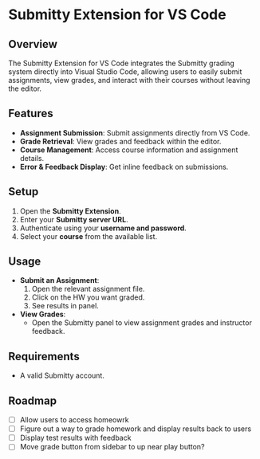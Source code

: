 # Submitty Extension for VS Code

## Overview
The Submitty Extension for VS Code integrates the Submitty grading system directly into Visual Studio Code, allowing users to easily submit assignments, view grades, and interact with their courses without leaving the editor.

## Features
- **Assignment Submission**: Submit assignments directly from VS Code.
- **Grade Retrieval**: View grades and feedback within the editor.
- **Course Management**: Access course information and assignment details.
- **Error & Feedback Display**: Get inline feedback on submissions.

## Setup
1. Open the **Submitty Extension**.
2. Enter your **Submitty server URL**.
3. Authenticate using your **username and password**.
4. Select your **course** from the available list.

## Usage
- **Submit an Assignment**:
  1. Open the relevant assignment file.
  2. Click on the HW you want graded.
  3. See results in panel.
- **View Grades**:
  - Open the Submitty panel to view assignment grades and instructor feedback.

## Requirements
- A valid Submitty account.

## Roadmap
- [ ] Allow users to access homeowrk
- [ ] Figure out a way to grade homework and display results back to users
- [ ] Display test results with feedback
- [ ] Move grade button from sidebar to up near play button?
